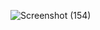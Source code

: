 
![Screenshot (154)](https://github.com/12imthi/day15-Dom/assets/110447839/051d0ea7-15d3-4f07-9724-8a7032a05f92)

